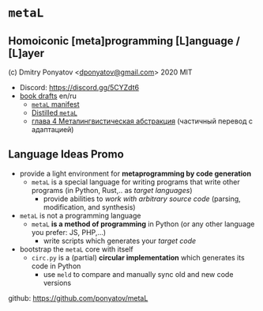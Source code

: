 #  `metaL`
## Homoiconic [meta]programming [L]anguage / [L]ayer

(c) Dmitry Ponyatov <<dponyatov@gmail.com>> 2020 MIT

* Discord: https://discord.gg/5CYZdt6
* [book drafts](https://www.notion.so/metalang/Wiki-18ae2c8192bd4b5c8548bf7f56f390d6) en/ru
  * [`metaL` manifest](https://www.notion.so/metalang/metaL-manifest-f7c2e3c9f4494986a620f3a71cf39cff)
  * [Distilled `metaL`](https://www.notion.so/metalang/Distilled-metaL-SICP-chapter-4-237378d385024f899e5a24597da7a19d)
  * [глава 4 Металингвистическая абстракция](https://www.notion.so/metalang/4-eb7dfcf3dbb04e6eb8015337af850aab)
    (частичный перевод с адаптацией)

## Language Ideas Promo

* provide a light environment for **metaprogramming by code generation**
  * `metaL` is a special language for writing programs that write other programs (in Python, Rust,.. as *target languages*)
    * provide abilities to *work with arbitrary source code* (parsing, modification, and synthesis)
* `metaL` is not a programming language
  * `metaL` **is a method of programming** in Python (or any other language you prefer: JS, PHP,...)
    * write scripts which generates your *target code*
* bootstrap the `metaL` core with itself
  * `circ.py` is a (partial) **circular implementation** which generates its code in Python
    * use `meld` to compare and manually sync old and new code versions

github: https://github.com/ponyatov/metaL
